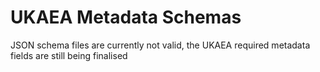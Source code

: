 # UKAEA Metadata Schemas

JSON schema files are currently not valid, the UKAEA required metadata fields are still being finalised
